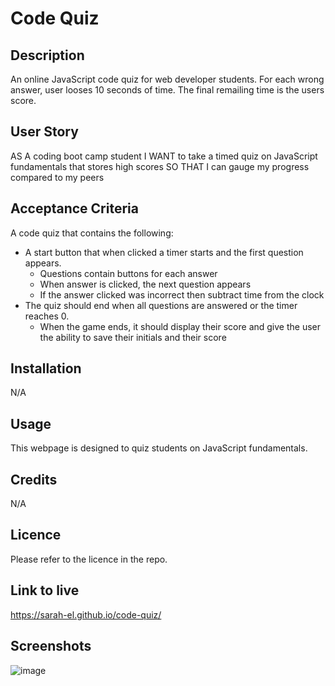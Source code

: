 # Code Quiz

## Description
An online JavaScript code quiz for web developer students. For each wrong answer, user looses 10 seconds of time. The final remailing time is the users score.

## User Story
AS A coding boot camp student
I WANT to take a timed quiz on JavaScript fundamentals that stores high scores
SO THAT I can gauge my progress compared to my peers

## Acceptance Criteria
A code quiz that contains the following:
* A start button that when clicked a timer starts and the first question appears.
  * Questions contain buttons for each answer
  * When answer is clicked, the next question appears
  * If the answer clicked was incorrect then subtract time from the clock
* The quiz should end when all questions are answered or the timer reaches 0.
  * When the game ends, it should display their score and give the user the ability to save their     initials and their score

## Installation
N/A

## Usage
This webpage is designed to quiz students on JavaScript fundamentals.

## Credits
N/A

## Licence
Please refer to the licence in the repo.

## Link to live
https://sarah-el.github.io/code-quiz/

## Screenshots
![image](https://user-images.githubusercontent.com/117095370/207811948-410605da-959e-4554-989a-41b7899a3cf9.png)

